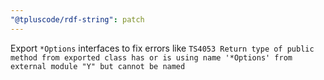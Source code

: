 ```yaml
---
"@tpluscode/rdf-string": patch
---
```


Export `*Options` interfaces to fix errors like `TS4053 Return type of public method from exported class has or is using name '*Options' from external module "Y" but cannot be named`
